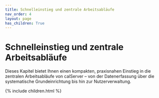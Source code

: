 ```yaml
---
title: Schnelleinstieg und zentrale Arbeitsabläufe
nav_order: 4
layout: page
has_children: True
---
```


# Schnelleinstieg und zentrale Arbeitsabläufe

Dieses Kapitel bietet Ihnen einen kompakten, praxisnahen Einstieg in die zentralen Arbeitsabläufe von calServer – von der Datenerfassung über die systematische Grundeinrichtung bis hin zur Nutzerverwaltung.

{% include children.html %}
